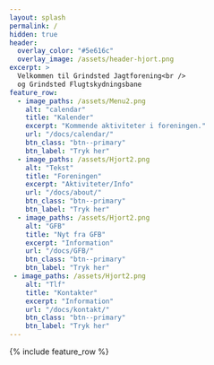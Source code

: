```yaml
---
layout: splash
permalink: /
hidden: true
header:
  overlay_color: "#5e616c"
  overlay_image: /assets/header-hjort.png
excerpt: >
  Velkommen til Grindsted Jagtforening<br />
  og Grindsted Flugtskydningsbane
feature_row:
  - image_paths: /assets/Menu2.png
    alt: "calendar"
    title: "Kalender"
    excerpt: "Kommende aktiviteter i foreningen."
    url: "/docs/calendar/"
    btn_class: "btn--primary"
    btn_label: "Tryk her"
  - image_paths: /assets/Hjort2.png
    alt: "Tekst"
    title: "Foreningen"
    excerpt: "Aktiviteter/Info"
    url: "/docs/about/"
    btn_class: "btn--primary"
    btn_label: "Tryk her" 
  - image_paths: /assets/Hjort2.png
    alt: "GFB"
    title: "Nyt fra GFB"
    excerpt: "Information"
    url: "/docs/GFB/"
    btn_class: "btn--primary"
    btn_label: "Tryk her"
 - image_paths: /assets/Hjort2.png
    alt: "Tlf"
    title: "Kontakter"
    excerpt: "Information"
    url: "/docs/kontakt/"
    btn_class: "btn--primary"
    btn_label: "Tryk her"
---
```


{% include feature_row %}

